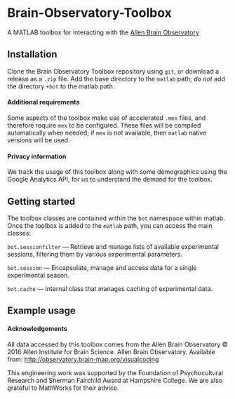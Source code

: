 # Brain-Observatory-Toolbox
A MATLAB toolbox for interacting with the [Allen Brain Observatory](http://observatory.brain-map.org/visualcoding)

## Installation

Clone the Brain Observatory Toolbox repository using `git`, or download a release as a `.zip` file. Add the base directory to the `matlab` path; *do not* add the directory `+bot` to the matlab path.

#### Additional requirements

Some aspects of the toolbox make use of accelerated `.mex` files, and therefore require `mex` to be configured. These files will be compiled automatically when needed; if `mex` is not available, then `matlab` native versions will be used.

#### Privacy information

We track the usage of this toolbox along with some demographics using the Google Analytics API, for us to understand the demand for the toolbox.

## Getting started

The toolbox classes are contained within the `bot` namespace within matlab. Once the toolbox is added to the `matlab` path, you can access the main classes:

`bot.sessionfilter` — Retrieve and manage lists of available experimental sessions, filtering them by various experimental parameters.

`bot.session` — Encapsulate, manage and access data for a single experimental season.

`bot.cache` — Internal class that manages caching of experimental data.

## Example usage


#### Acknowledgements

All data accessed by this toolbox comes from the Allen Brain Observatory © 2016 Allen Institute for Brain Science. Allen Brain Observatory. Available from: http://observatory.brain-map.org/visualcoding

This engineering work was supported by the Foundation of Psychocultural Research and Sherman Fairchild Award at Hampshire College. We are also grateful to MathWorks for their advice.
